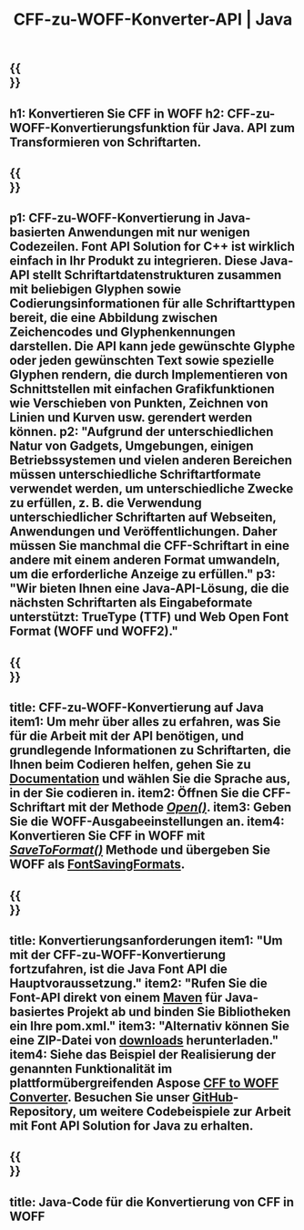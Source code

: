 ﻿---
translation: true
template: /_templates/conversion-child-java.md
title: CFF-zu-WOFF-Konverter-API | Java
description: Konvertieren Sie CFF in WOFF mithilfe der Java-API unter Windows und Linux. Integrieren Sie diese native CFF-zu-WOFF-Fontkonvertierungsfunktion in Ihre eigene Lösung.
keywords: cff to woff java api, cff2woff java solution, cff to woff java
url: /java/conversion/cff-to-woff/
family: font
platformtag: java
feature: conversion
informat: CFF
outformat: WOFF
faq: faqchild
otherformats: TTF WOFF2
---

{{<section banner>}}
---
h1: Konvertieren Sie CFF in WOFF
h2: CFF-zu-WOFF-Konvertierungsfunktion für Java. API zum Transformieren von Schriftarten.
---

{{<section overview>}}
---
p1: CFF-zu-WOFF-Konvertierung in Java-basierten Anwendungen mit nur wenigen Codezeilen. Font API Solution for С++ ist wirklich einfach in Ihr Produkt zu integrieren. Diese Java-API stellt Schriftartdatenstrukturen zusammen mit beliebigen Glyphen sowie Codierungsinformationen für alle Schriftarttypen bereit, die eine Abbildung zwischen Zeichencodes und Glyphenkennungen darstellen. Die API kann jede gewünschte Glyphe oder jeden gewünschten Text sowie spezielle Glyphen rendern, die durch Implementieren von Schnittstellen mit einfachen Grafikfunktionen wie Verschieben von Punkten, Zeichnen von Linien und Kurven usw. gerendert werden können.
p2: "Aufgrund der unterschiedlichen Natur von Gadgets, Umgebungen, einigen Betriebssystemen und vielen anderen Bereichen müssen unterschiedliche Schriftartformate verwendet werden, um unterschiedliche Zwecke zu erfüllen, z. B. die Verwendung unterschiedlicher Schriftarten auf Webseiten, Anwendungen und Veröffentlichungen. Daher müssen Sie manchmal die CFF-Schriftart in eine andere mit einem anderen Format umwandeln, um die erforderliche Anzeige zu erfüllen."
p3: "Wir bieten Ihnen eine Java-API-Lösung, die die nächsten Schriftarten als Eingabeformate unterstützt: TrueType (TTF) und Web Open Font Format (WOFF und WOFF2)."
---

{{<section feature1>}}
---
title: CFF-zu-WOFF-Konvertierung auf Java
item1: Um mehr über alles zu erfahren, was Sie für die Arbeit mit der API benötigen, und grundlegende Informationen zu Schriftarten, die Ihnen beim Codieren helfen, gehen Sie zu [Documentation](https://docs.aspose.com/font/) und wählen Sie die Sprache aus, in der Sie codieren in.
item2: Öffnen Sie die CFF-Schriftart mit der Methode [*Open()*](https://reference.aspose.com/font/java/com.aspose.font/Font#open-com.aspose.font.FontDefinition-).
item3: Geben Sie die WOFF-Ausgabeeinstellungen an.
item4: Konvertieren Sie CFF in WOFF mit [*SaveToFormat()*](https://reference.aspose.com/font/java/com.aspose.font/Font#saveToFormat-java.io.OutputStream-com.aspose.font.FontSavingFormats-) Methode und übergeben Sie WOFF als [FontSavingFormats](https://reference.aspose.com/font/java/com.aspose.font/FontSavingFormats).
---

{{<section feature2>}}
---
title: Konvertierungsanforderungen
item1: "Um mit der CFF-zu-WOFF-Konvertierung fortzufahren, ist die Java Font API die Hauptvoraussetzung."
item2: "Rufen Sie die Font-API direkt von einem [Maven](https://repository.aspose.com/webapp/#/artifacts/browse/tree/General/repo/com/aspose/aspose-font) für Java-basiertes Projekt ab und binden Sie Bibliotheken ein Ihre pom.xml."
item3: "Alternativ können Sie eine ZIP-Datei von [downloads](https://releases.aspose.com/font/java/) herunterladen."
item4: Siehe das Beispiel der Realisierung der genannten Funktionalität im plattformübergreifenden Aspose [CFF to WOFF Converter](https://products.aspose.app/font/conversion/cff-to-woff). Besuchen Sie unser [GitHub](https://github.com/aspose-font/Aspose.Font-Documentation/tree/master/java-examples)-Repository, um weitere Codebeispiele zur Arbeit mit Font API Solution for Java zu erhalten.
---

{{<section codeexample>}}
---
title: Java-Code für die Konvertierung von CFF in WOFF
---
